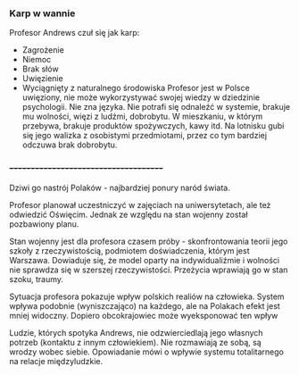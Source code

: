 
### Karp w wannie
Profesor Andrews czuł się jak karp:
- Zagrożenie
- Niemoc
- Brak słów
- Uwięzienie
- Wyciągnięty z naturalnego środowiska
Profesor jest w Polsce uwięziony, nie może wykorzystywać swojej wiedzy w dziedzinie psychologii. Nie zna języka. Nie potrafi się odnaleźć w systemie, brakuje mu wolności, więzi z ludźmi, dobrobytu.
W mieszkaniu, w którym przebywa, brakuje produktów spożywczych, kawy itd. Na lotnisku gubi się jego walizka z osobistymi przedmiotami, przez co tym bardziej odczuwa brak dobrobytu.
### ~~------------------------------------~~
Dziwi go nastrój Polaków - najbardziej ponury naród świata.

Profesor planował uczestniczyć w zajęciach na uniwersytetach, ale też odwiedzić Oświęcim. Jednak ze względu na stan wojenny został pozbawiony planu.

Stan wojenny jest dla profesora czasem próby - skonfrontowania teorii jego szkoły z rzeczywistością, podmiotem doświadczenia, którym jest Warszawa. Dowiaduje się, że model oparty na indywidualiźmie i wolności nie sprawdza się w szerszej rzeczywistości. Przeżycia wprawiają go w stan szoku, traumy.

Sytuacja profesora pokazuje wpływ polskich realiów na człowieka. System wpływa podobnie (wyniszczająco) na każdego, ale na Polakach efekt jest mniej widoczny. Dopiero obcokrajowiec może wyeksponować ten wpływ

Ludzie, których spotyka Andrews, nie odzwierciedlają jego własnych potrzeb (kontaktu z innym człowiekiem). Nie rozmawiają ze sobą, są wrodzy wobec siebie. Opowiadanie mówi o wpływie systemu totalitarnego na relacje międzyludzkie.